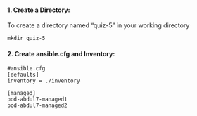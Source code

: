 #### 1. Create a Directory: 
To create a directory named “quiz-5” in your working directory
````
mkdir quiz-5
````

#### 2. Create ansible.cfg and Inventory:
````
#ansible.cfg
[defaults]
inventory = ./inventory
````

````
[managed]
pod-abdul7-managed1
pod-abdul7-managed2
````
